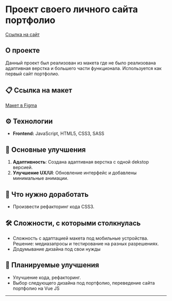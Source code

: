 ﻿# Проект своего личного сайта портфолио

[Ссылка на сайт](https://ksylika.github.io/KseniaPortfolio/)

## О проекте

Данный проект был реализован из макета где не было реализована адаптивная верстка и большего части функционала. Используется как первый сайт портфолио.

## 📋 Ссылка на макет

[Макет в Figma](https://www.figma.com/design/dkP0EF9y517OrbfiZblu4I/frontend-web-developer-portfolio-(Community))

## ⚙️ Технологии

- **Frontend:** JavaScript, HTML5, CSS3, SASS

## 🚀 Основные улучшения

1. **Адаптивность**: Создана адаптивная верстка с одной dekstop версией.
2. **Улучшение UX/UI**: Обновление интерфейс и добавлены минимальные анимации.

## 🔧 Что нужно доработать

- Произвести рефакторинг кода CSS3.

## 🛠️ Сложности, с которыми столкнулась

- Сложность с адаптацией макета под мобильные устройства. Решение: медиазапросы и тестирование на разных разрешениях.
- Додумывание дизайна под свои нужды

## 📅 Планируемые улучшения

- Улучшение кода, рефакторинг.
- Выбор следующего дизайна под портфолио, переведение сайта портфолио на Vue JS

---
